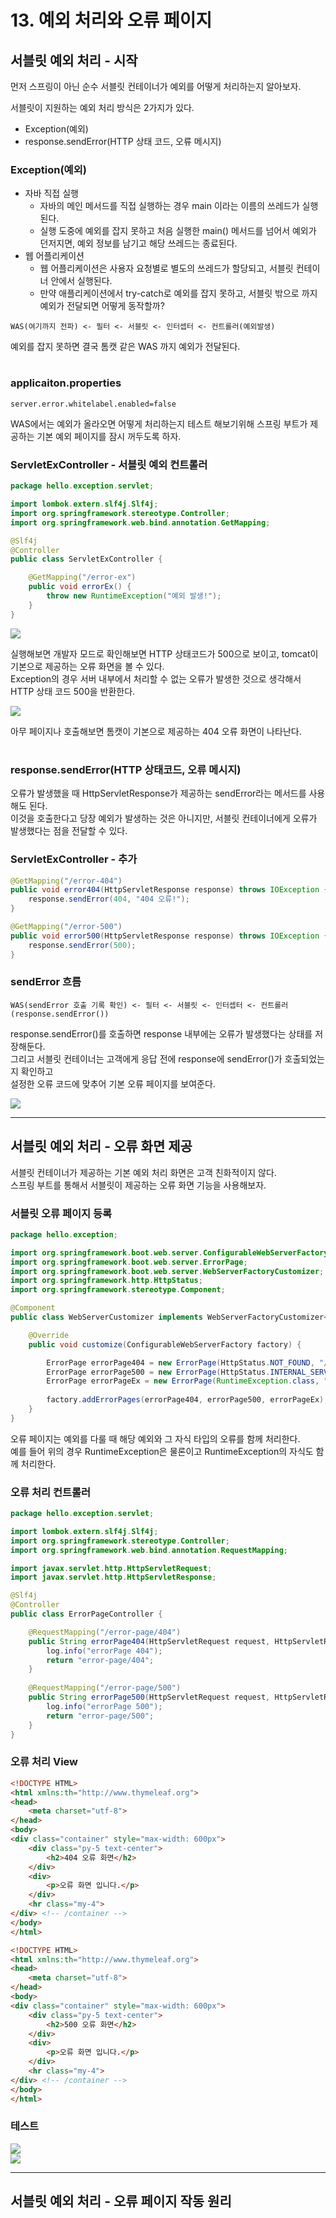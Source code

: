 # 13. 예외 처리와 오류 페이지

## 서블릿 예외 처리 - 시작

먼저 스프링이 아닌 순수 서블릿 컨테이너가 예외를 어떻게 처리하는지 알아보자.  
  
서블릿이 지원하는 예외 처리 방식은 2가지가 있다.
- Exception(예외)
- response.sendError(HTTP 상태 코드, 오류 메시지)

### Exception(예외)

- 자바 직접 실행
    - 자바의 메인 메서드를 직접 실행하는 경우 main 이라는 이름의 쓰레드가 실행된다.
    - 실행 도중에 예외를 잡지 못하고 처음 실행한 main() 메서드를 넘어서 예외가 던저지면, 예외 정보를 남기고 해당 쓰레드는 종료된다.
- 웹 어플리케이션
    - 웹 어플리케이션은 사용자 요청별로 별도의 쓰레드가 할당되고, 서블릿 컨테이너 안에서 실행된다.
    - 만약 애플리케이션에서 try-catch로 예외를 잡지 못하고, 서블릿 밖으로 까지 예외가 전달되면 어떻게 동작할까?

```
WAS(여기까지 전파) <- 필터 <- 서블릿 <- 인터셉터 <- 컨트롤러(예외발생)
```

예외를 잡지 못하면 결국 톰캣 같은 WAS 까지 예외가 전달된다.  

#

### applicaiton.properties
```
server.error.whitelabel.enabled=false
```

WAS에서는 예외가 올라오면 어떻게 처리하는지 테스트 해보기위해 스프링 부트가 제공하는 기본 예외 페이지를 잠시 꺼두도록 하자.

### ServletExController - 서블릿 예외 컨트롤러
```java
package hello.exception.servlet;

import lombok.extern.slf4j.Slf4j;
import org.springframework.stereotype.Controller;
import org.springframework.web.bind.annotation.GetMapping;

@Slf4j
@Controller
public class ServletExController {

    @GetMapping("/error-ex")
    public void errorEx() {
        throw new RuntimeException("예외 발생!");
    }
}
```

![](img/exception_handling_01.PNG)

실행해보면 개발자 모드로 확인해보면 HTTP 상태코드가 500으로 보이고, tomcat이 기본으로 제공하는 오류 화면을 볼 수 있다.  
Exception의 경우 서버 내부에서 처리할 수 없는 오류가 발생한 것으로 생각해서 HTTP 상태 코드 500을 반환한다.

![](img/exception_handling_02.PNG)

아무 페이지나 호출해보면 톰캣이 기본으로 제공하는 404 오류 화면이 나타난다.

#

### response.sendError(HTTP 상태코드, 오류 메시지)

오류가 발생했을 때 HttpServletResponse가 제공하는 sendError라는 메서드를 사용해도 된다.  
이것을 호출한다고 당장 예외가 발생하는 것은 아니지만, 서블릿 컨테이너에게 오류가 발생했다는 점을 전달할 수 있다.

### ServletExController - 추가
```java
@GetMapping("/error-404")
public void error404(HttpServletResponse response) throws IOException {
    response.sendError(404, "404 오류!");
}

@GetMapping("/error-500")
public void error500(HttpServletResponse response) throws IOException {
    response.sendError(500);
}
```

### sendError 흐름
```
WAS(sendError 호출 기록 확인) <- 필터 <- 서블릿 <- 인터셉터 <- 컨트롤러(response.sendError())
```

response.sendError()를 호출하면 response 내부에는 오류가 발생했다는 상태를 저장해둔다.  
그리고 서블릿 컨테이너는 고객에게 응답 전에 response에 sendError()가 호출되었는지 확인하고  
설정한 오류 코드에 맞추어 기본 오류 페이지를 보여준다.

![](img/exception_handling_03.PNG)

---

## 서블릿 예외 처리 - 오류 화면 제공

서블릿 컨테이너가 제공하는 기본 예외 처리 화면은 고객 친화적이지 않다.  
스프링 부트를 통해서 서블릿이 제공하는 오류 화면 기능을 사용해보자.

### 서블릿 오류 페이지 등록
```java
package hello.exception;

import org.springframework.boot.web.server.ConfigurableWebServerFactory;
import org.springframework.boot.web.server.ErrorPage;
import org.springframework.boot.web.server.WebServerFactoryCustomizer;
import org.springframework.http.HttpStatus;
import org.springframework.stereotype.Component;

@Component
public class WebServerCustomizer implements WebServerFactoryCustomizer<ConfigurableWebServerFactory> {

    @Override
    public void customize(ConfigurableWebServerFactory factory) {

        ErrorPage errorPage404 = new ErrorPage(HttpStatus.NOT_FOUND, "/error-page.404");
        ErrorPage errorPage500 = new ErrorPage(HttpStatus.INTERNAL_SERVER_ERROR, "/error-page.500");
        ErrorPage errorPageEx = new ErrorPage(RuntimeException.class, "/error-page.500");
        
        factory.addErrorPages(errorPage404, errorPage500, errorPageEx);
    }
}
```

오류 페이지는 예외를 다룰 때 해당 예외와 그 자식 타입의 오류를 함께 처리한다.  
예를 들어 위의 경우 RuntimeException은 물론이고 RuntimeException의 자식도 함께 처리한다.

### 오류 처리 컨트롤러
```java
package hello.exception.servlet;

import lombok.extern.slf4j.Slf4j;
import org.springframework.stereotype.Controller;
import org.springframework.web.bind.annotation.RequestMapping;

import javax.servlet.http.HttpServletRequest;
import javax.servlet.http.HttpServletResponse;

@Slf4j
@Controller
public class ErrorPageController {

    @RequestMapping("/error-page/404")
    public String errorPage404(HttpServletRequest request, HttpServletResponse response) {
        log.info("errorPage 404");
        return "error-page/404";
    }
    
    @RequestMapping("/error-page/500")
    public String errorPage500(HttpServletRequest request, HttpServletResponse response) {
        log.info("errorPage 500");
        return "error-page/500";
    }
}
```

### 오류 처리 View
```html
<!DOCTYPE HTML>
<html xmlns:th="http://www.thymeleaf.org">
<head>
    <meta charset="utf-8">
</head>
<body>
<div class="container" style="max-width: 600px">
    <div class="py-5 text-center">
        <h2>404 오류 화면</h2>
    </div>
    <div>
        <p>오류 화면 입니다.</p>
    </div>
    <hr class="my-4">
</div> <!-- /container -->
</body>
</html>
```

```html
<!DOCTYPE HTML>
<html xmlns:th="http://www.thymeleaf.org">
<head>
    <meta charset="utf-8">
</head>
<body>
<div class="container" style="max-width: 600px">
    <div class="py-5 text-center">
        <h2>500 오류 화면</h2>
    </div>
    <div>
        <p>오류 화면 입니다.</p>
    </div>
    <hr class="my-4">
</div> <!-- /container -->
</body>
</html>
```


### 테스트

![](img/exception_handling_04.PNG)  
![](img/exception_handling_05.PNG)

---

## 서블릿 예외 처리 - 오류 페이지 작동 원리
